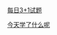 [每日3+1试题](https://github.com/LiunanYang/liunan-web/blob/master/%E9%9D%A2%E8%AF%95/%E6%AF%8F%E6%97%A53%2B1%E8%AF%95%E9%A2%98.md)

[今天学了什么呢](https://github.com/LiunanYang/liunan-web/blob/master/%E6%97%A5%E5%BF%97.md)
